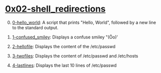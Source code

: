 # [0x02-shell_redirections](0x02-shell_redirections)
0. [0-hello_world](0-hello_world): A script that prints "Hello, World", followed by a new line to the standard output.

1. [1-confused_smiley](1-confused_smiley): Displays a confuse smiley "(Ôo)'

2. [2-hellofile](2-hellofile): Displays the content of the /etc/passwd

3. [3-twofiles](3-twofiles): Displays the content of /etc/passwd and /etc/hosts

4. [4-lastlines](4-lastlines): Displays the last 10 lines of /etc/passwd

